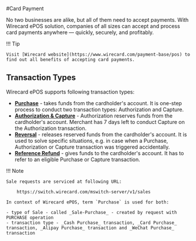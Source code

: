 #Card Payment

No two businesses are alike, but all of them need to accept payments. With Wirecard ePOS solution, companies of all sizes can accept and process card payments anywhere ― quickly, securely, and profitably.

!!! Tip

    Visit [Wirecard website](https://www.wirecard.com/payment-base/pos) to find out all benefits of accepting card payments.

## Transaction Types

Wirecard ePOS supports following transaction types:

- **[Purchase](card-purchase-flow.md)** - takes funds from the cardholder's account. It is one-step process to conduct two transaction types: Authorization and Capture.
- **[Authorization & Capture](card-auth-flow.md)** - Authorization reserves funds from the cardholder's account. Merchant has 7 days left to conduct Capture on the Authorization transaction.
- **[Reversal](card-reversal-flow.md)** - releases reserved funds from the cardholder's account. It is used to solve specific situations, e.g. in case when a Purchase, Authorization or Capture transaction was triggered accidentally.
- **[Reference Refund](card-reference-refund-flow.md)** - gives funds to the cardholder's account. It has to refer to an eligible Purchase or Capture transaction.

!!! Note
    
    Sale requests are serviced at following URL:
    
        https://switch.wirecard.com/mswitch-server/v1/sales

    In context of Wirecard ePOS, term `Purchase` is used for both:
    
    - type of Sale - called _Sale-Purchase_ - created by request with PURCHASE operation
    - transaction type - _Cash Purchase_ transaction, _Card Purchase_ transaction, _Alipay Purchase_ transaction and _WeChat Purchase_ transaction
